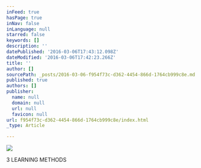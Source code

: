 ```yaml
---
inFeed: true
hasPage: true
inNav: false
inLanguage: null
starred: false
keywords: []
description: ''
datePublished: '2016-03-06T17:43:12.098Z'
dateModified: '2016-03-06T17:42:23.266Z'
title: ''
author: []
sourcePath: _posts/2016-03-06-f954f73c-d362-4454-866d-1764cb999c8e.md
published: true
authors: []
publisher:
  name: null
  domain: null
  url: null
  favicon: null
url: f954f73c-d362-4454-866d-1764cb999c8e/index.html
_type: Article

---
```

![](https://the-grid-user-content.s3-us-west-2.amazonaws.com/0108d5f0-e394-45ba-9d70-7046208c807a.jpg)

3 LEARNING METHODS
